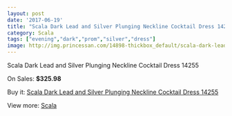 ```yaml
---
layout: post
date: '2017-06-19'
title: "Scala Dark Lead and Silver Plunging Neckline Cocktail Dress 14255"
category: Scala
tags: ["evening","dark","prom","silver","dress"]
image: http://img.princessan.com/14898-thickbox_default/scala-dark-lead-and-silver-plunging-neckline-cocktail-dress-14255.jpg
---
```

Scala Dark Lead and Silver Plunging Neckline Cocktail Dress 14255

On Sales: **$325.98**
<a href="https://www.princessan.com/en/scala/6981-scala-dark-lead-and-silver-plunging-neckline-cocktail-dress-14255.html"><amp-img layout="responsive" width="600" height="600" src="//img.princessan.com/14898-thickbox_default/scala-dark-lead-and-silver-plunging-neckline-cocktail-dress-14255.jpg" alt="Scala Dark Lead and Silver Plunging Neckline Cocktail Dress 14255 0" /></a>

Buy it: [Scala Dark Lead and Silver Plunging Neckline Cocktail Dress 14255](https://www.princessan.com/en/scala/6981-scala-dark-lead-and-silver-plunging-neckline-cocktail-dress-14255.html "Scala Dark Lead and Silver Plunging Neckline Cocktail Dress 14255")

View more: [Scala](https://www.princessan.com/en/55-scala "Scala")